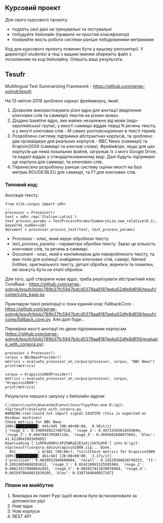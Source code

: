 ## Курсовий проект
Для свого курсового проекту:

- поділіть свої дані на тренувальні та тестувальні
- побудуйте бейзлайн (правила чи простий класифікатор)
- поміряйте якість роботи системи раніше побудованими метриками

Код для курсового проекту повинен бути у вашому репозиторії. У директорії students/ в теці з вашим іменем збережіть файл з посиланням на код бейзлайну. Опишіть ваші результати.

## Tesufr
Multilingual Text Summarizing Framework - https://github.com/serge-sotnyk/tesufr

На 13-квітня-2019 зроблено каркас фреймворку, який:

1. Дозволяє використовувати різні ядра для анотації (виділення ключових слів та саммарі) текстів на різних мовах.
2. Додано baseline ядро, яке майже незалежне від мови (індо-європейської групи), у якості саммарі віддає перщі N речень текста, а у якості ключових слів - M самих росповсюджених в тексті термів.
3. Розроблено систему підтримки абстрактних корпусів, та зроблено два провайдери для реальних корпусів - BBC News (саммарі) та Krapivin2009 (саммарі та ключові слова). Фреймворк, якщо для цих корпусів ще нема локальних файлів, загружає їх з мого Google Drive, та надалі віддає у стандартизованному виді. Далі будуть підтримані ще корпуси для саммарі, та ключових слів.
4. Перенесено розроблену раніше систему оцінки якості на базі метрик ROUGE/BLEU для саммарі, та F1 для ключових слів.

### Типовий код:

Анотація тексту

```
from nltk.corpus import udhr
...
processor = Processor()
text = udhr.raw('Italian-Latin1')
text_process_params = TextProcessParams(SummarySize.new_relative(0.1), keywords_number=10)
document = processor.process_text(text, text_process_params)
```

* Processor - клас, який керує обробкою тексту
* text_process_params - параметри обробки тексту. Зараз це кількість ключових слів, та речень в саммарі.
* Document - клас, який є контейнером для переробленого тексту, та має поля для колекції знайдених ключових слів, самарі, Named Entities, оригінального тексту, деталі обробки, ворнінги та помилки, які можуть бути на етапі обробки.

Для того, щоб створити нове ядро, треба реалізувати абстрактний клас CoreBase - https://github.com/serge-sotnyk/tesufr/blob/789b37fc5947bdcd5379aa8187eeba52dfe8d656/tesufr/cores/core_base.py

Прикладом такої реалізації є поки єдиний клас FallbackCore - https://github.com/serge-sotnyk/tesufr/blob/789b37fc5947bdcd5379aa8187eeba52dfe8d656/tesufr/cores/fallback_core.py. Але далі буде...

Перевірка якості анотації по двом підтриманим корпусам (https://github.com/serge-sotnyk/tesufr/blob/789b37fc5947bdcd5379aa8187eeba52dfe8d656/evaluate_with_corpora.py):

```
processor = Processor()
corpus = BbcNewsProvider()
metrics = evaluate_processor_on_corpus(processor, corpus, "BBC News")
print(metrics)

corpus = Krapivin2009Provider()
metrics = evaluate_processor_on_corpus(processor, corpus, "Krapivin2009")
print(metrics)
```

Результати першого запуску з бейзлайн-ядром:

```
C:\Users\ssotn\Anaconda3\envs\tesurf\python.exe D:/git-nlp/tesufr/evaluate_with_corpora.py
WARNING:root:Could not import signal.SIGPIPE (this is expected on Windows machines)
Check metrics for BBC News
100%|██████████| 445/445 [00:40<00:00,  9.50it/s]
{'rouge_1': 0.5489569227407518, 'rouge_2': 0.44733345610434844, 'rouge_3': 0.4047945705861156, 'rouge_4': 0.3695602606075601, 'bleu': 41.611864189349895}
Downloading ['1zRP0sKH0tn3P2hWRyE2E3yXjjbkYLHtR'] into D:\git-nlp\tesufr\corpora_data\krapivin2009.zip... Done.
  0%|          | 0/461 [00:00<?, ?it/s]Check metrics for Krapivin2009
100%|██████████| 461/461 [28:08<00:00,  3.17s/it]
{'precision': 0.4030932949690004, 'recall': 0.14229306838749253, 'f1': 0.20524058808381612, 'rouge_1': 0.024238965325505984, 'rouge_2': 0.008135379808691693, 'rouge_3': 0.003927411070078904, 'rouge_4': 0.0025979649815830105, 'bleu': 0.5387344660957267}
```

### Плани на майбутнє
1. Викладка як пакет Pypi (щоб можна було встановлювати за допомогою pip)
2. Нові ядра
3. Нові корпуси
4. REST API
